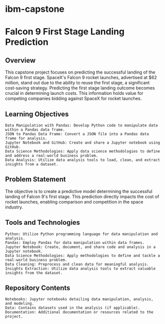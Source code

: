 # ibm-capstone

# Falcon 9 First Stage Landing Prediction
## Overview

This capstone project focuses on predicting the successful landing of the Falcon 9 first stage. SpaceX's Falcon 9 rocket launches, advertised at $62 million, stand out due to the ability to reuse the first stage, a significant cost-saving strategy. Predicting the first stage landing outcome becomes crucial in determining launch costs. This information holds value for competing companies bidding against SpaceX for rocket launches.

## Learning Objectives

    Data Manipulation with Pandas: Develop Python code to manipulate data within a Pandas data frame.
    JSON to Pandas Data Frame: Convert a JSON file into a Pandas data frame for analysis.
    Jupyter Notebook and GitHub: Create and share a Jupyter notebook using GitHub.
    Data Science Methodologies: Apply data science methodologies to define and address a real-world business problem.
    Data Analysis: Utilize data analysis tools to load, clean, and extract insights from a dataset.

## Problem Statement

The objective is to create a predictive model determining the successful landing of Falcon 9's first stage. This prediction directly impacts the cost of rocket launches, enabling comparison and competition in the space industry.
## Tools and Technologies

    Python: Utilize Python programming language for data manipulation and analysis.
    Pandas: Employ Pandas for data manipulation within data frames.
    Jupyter Notebook: Create, document, and share code and analysis in a Jupyter notebook.
    Data Science Methodologies: Apply methodologies to define and tackle a real-world business problem.
    Data Cleaning: Preprocess and clean data for meaningful analysis.
    Insights Extraction: Utilize data analysis tools to extract valuable insights from the dataset.

## Repository Contents

    Notebooks: Jupyter notebooks detailing data manipulation, analysis, and modeling.
    Data: Contains datasets used in the analysis (if applicable).
    Documentation: Additional documentation or resources related to the project.

